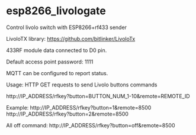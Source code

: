 # esp8266_livologate
Control livolo switch with ESP8266+rf433 sender

LivoloTX library: https://github.com/bitlinker/LivoloTx

433RF module data connected to D0 pin.

Default access point password: 1111

MQTT can be configured to report status.

Usage: HTTP GET requests to send Livolo buttons commands

http://IP_ADDRESS/rfkey?button=BUTTON_NUM_1-10&remote=REMOTE_ID

Example:
http://IP_ADDRESS/rfkey?button=1&remote=8500
http://IP_ADDRESS/rfkey?button=2&remote=8500

All off command:
http://IP_ADDRESS/rfkey?button=off&remote=8500
